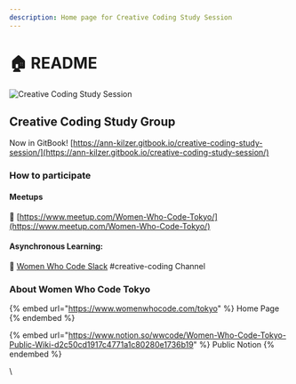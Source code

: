 ```yaml
---
description: Home page for Creative Coding Study Session
---
```


# 🏠 README

![Creative Coding Study Session](https://user-images.githubusercontent.com/4602369/150726136-b0e9c273-281a-47cc-9017-b916c569e31f.png)

## Creative Coding Study Group

Now in GitBook! [https://ann-kilzer.gitbook.io/creative-coding-study-session/](https://ann-kilzer.gitbook.io/creative-coding-study-session/)

### How to participate

#### Meetups

📆 [https://www.meetup.com/Women-Who-Code-Tokyo/](https://www.meetup.com/Women-Who-Code-Tokyo/)

#### Asynchronous Learning:

💬 [Women Who Code Slack](https://www.womenwhocode.com/signup) #creative-coding Channel

### About Women Who Code Tokyo

{% embed url="https://www.womenwhocode.com/tokyo" %}
Home Page
{% endembed %}

{% embed url="https://www.notion.so/wwcode/Women-Who-Code-Tokyo-Public-Wiki-d2c50cd1917c4771a1c80280e1736b19" %}
Public Notion
{% endembed %}

\
